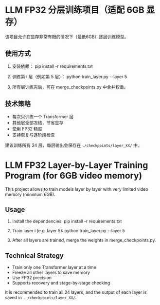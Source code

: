 # LLM FP32 分层训练项目（适配 6GB 显存）

该项目允许在显存非常有限的情况下（最低6GB）逐层训练模型。

## 使用方式

1. 安装依赖：
    pip install -r requirements.txt

2. 训练第 i 层（例如第 5 层）：
    python train_layer.py --layer 5

3. 所有层训练完后，可在 merge_checkpoints.py 中合并权重。

## 技术策略

- 每次只训练一个 Transformer 层
- 其他层全部冻结，节省显存
- 使用 FP32 精度
- 支持恢复与逐阶段检查

建议训练所有 24 层，每层输出会保存在 `./checkpoints/layer_XX/` 中。

# LLM FP32 Layer-by-Layer Training Program (for 6GB video memory)

This project allows to train models layer by layer with very limited video memory (minimum 6GB).

## Usage

1. Install the dependencies: 
 pip install -r requirements.txt

2. Train layer i (e.g. layer 5): 
 python train_layer.py --layer 5

3. After all layers are trained, merge the weights in merge_checkpoints.py.

## Technical Strategy

- Train only one Transformer layer at a time
- Freeze all other layers to save memory
- Use FP32 precision
- Supports recovery and stage-by-stage checking

It is recommended to train all 24 layers, and the output of each layer is saved in `. /checkpoints/layer_XX/`.

